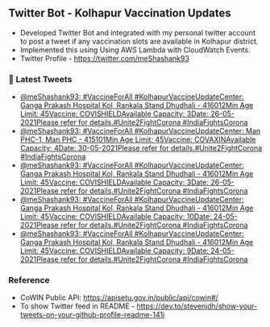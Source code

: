 ## Twitter Bot - Kolhapur Vaccination Updates
- Developed Twitter Bot and integrated with my personal twitter account to post a tweet if any vaccination slots are available in Kolhapur district.
- Implemented this using Using AWS Lambda with CloudWatch Events.
- Twitter Profile - https://twitter.com/meShashank93

### 📱 Latest Tweets

<!-- TWITTER:START -->
- [@meShashank93: #VaccineForAll #KolhapurVaccineUpdateCenter: Ganga Prakash Hospital Kol, Rankala Stand Dhudhali - 416012Min Age Limit: 45Vaccine: COVISHIELDAvailable Capacity: 3Date: 26-05-2021Please refer  for details.#Unite2FightCorona #IndiaFightsCorona](https://rss.app/articles/cb4e791f6f6d729c074351566bd3a7c508111d6e123a81e9c3f18f1b8b8d3e94ad0cb15d2d9d9d77f2a1637bd6150b9661d568e9c510721d8b3cc2)
- [@meShashank93: #VaccineForAll #KolhapurVaccineUpdateCenter: Man PHC-1, Man PHC - 415101Min Age Limit: 45Vaccine: COVAXINAvailable Capacity: 4Date: 30-05-2021Please refer  for details.#Unite2FightCorona #IndiaFightsCorona](https://rss.app/articles/cb4e791f6f6d729c074351566bd3a7c508111d6e123a81e9c3f18f1b8b8d3e94ad0cb15d2d9d9d77f2a1637bd7120c9469dd6ce7c6177c178f3fc4)
- [@meShashank93: #VaccineForAll #KolhapurVaccineUpdateCenter: Ganga Prakash Hospital Kol, Rankala Stand Dhudhali - 416012Min Age Limit: 45Vaccine: COVISHIELDAvailable Capacity: 3Date: 26-05-2021Please refer  for details.#Unite2FightCorona #IndiaFightsCorona](https://rss.app/articles/cb4e791f6f6d729c074351566bd3a7c508111d6e123a81e9c3f18f1b8b8d3e94ad0cb15d2d9d9d77f2a1637bd7120c9469d060e4c7157b1c8a3dc4)
- [@meShashank93: #VaccineForAll #KolhapurVaccineUpdateCenter: Ganga Prakash Hospital Kol, Rankala Stand Dhudhali - 416012Min Age Limit: 45Vaccine: COVISHIELDAvailable Capacity: 10Date: 24-05-2021Please refer  for details.#Unite2FightCorona #IndiaFightsCorona](https://rss.app/articles/cb4e791f6f6d729c074351566bd3a7c508111d6e123a81e9c3f18f1b8b8d3e94ad0cb15d2d9d9d77f2a1637bd7120c9469d669e3cb177d168a3acd)
- [@meShashank93: #VaccineForAll #KolhapurVaccineUpdateCenter: Ganga Prakash Hospital Kol, Rankala Stand Dhudhali - 416012Min Age Limit: 45Vaccine: COVISHIELDAvailable Capacity: 9Date: 24-05-2021Please refer  for details.#Unite2FightCorona #IndiaFightsCorona](https://rss.app/articles/cb4e791f6f6d729c074351566bd3a7c508111d6e123a81e9c3f18f1b8b8d3e94ad0cb15d2d9d9d77f2a1637bd81d069b60d260e1c3117811833bcd)
<!-- TWITTER:END -->

### Reference
- CoWIN Public API: https://apisetu.gov.in/public/api/cowin#/
- To show Twitter feed in README - https://dev.to/stevenjdh/show-your-tweets-on-your-github-profile-readme-141i
